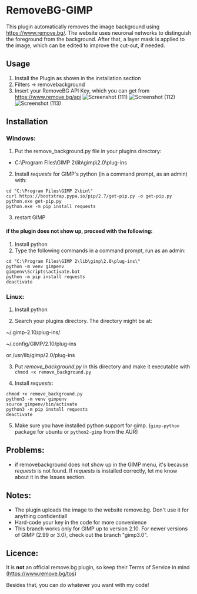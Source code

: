 # RemoveBG-GIMP
This plugin automatically removes the image background using https://www.remove.bg/. The website uses neuronal networks to distinguish the foreground from the background. After that, a layer mask is applied to the image, which can be edited to improve the cut-out, if needed. 


## Usage
1. Install the Plugin as shown in the installation section
2. Filters -> removebackground
3. Insert your RemoveBG API Key, which you can get from https://www.remove.bg/api
![Screenshot (111)](https://user-images.githubusercontent.com/66686353/84802853-773a8080-b001-11ea-9c1a-5da90977a010.png)
![Screenshot (112)](https://user-images.githubusercontent.com/66686353/84803152-e1532580-b001-11ea-9bf5-ff2061c3f061.png)
![Screenshot (113)](https://user-images.githubusercontent.com/66686353/84802857-786bad80-b001-11ea-9bdd-be2c37bbea8d.png)


## Installation
### Windows: 
1. Put the remove_background.py file in your plugins directory:

* C:\Program Files\GIMP 2\lib\gimp\2.0\plug-ins

2. Install _requests_ for GIMP's python (in a command prompt, as an admin) with:

```
cd "C:\Program Files\GIMP 2\bin\"
curl https://bootstrap.pypa.io/pip/2.7/get-pip.py -o get-pip.py
python.exe get-pip.py
python.exe -m pip install requests
```

3. restart GIMP

#### if the plugin does not show up, proceed with the following:
1. Install python
2. Type the following commands in a command prompt, run as an admin:

```
cd "C:\Program Files\GIMP 2\lib\gimp\2.0\plug-ins\" 
python -m venv gimpenv
gimpenv\Scripts\activate.bat
python -m pip install requests
deactivate
 ```
 
### Linux: 
1. Install python

2. Search your plugins directory. The directory might be at:

 ~/.gimp-2.10/plug-ins/

 ~/.config/GIMP/2.10/plug-ins

 or /usr/lib/gimp/2.0/plug-ins  

3. Put _remove_background.py_ in this directory and make it executable with `chmod +x remove_background.py` 

4. Install _requests_:
```
chmod +x remove_background.py
python3 -m venv gimpenv
source gimpenv/bin/activate
python3 -m pip install requests
deactivate
```
5. Make sure you have installed python support for gimp. (`gimp-python` package for ubuntu or `python2-gimp` from the AUR)
 

## Problems:
* if removebackground does not show up in the GIMP menu, it's because _requests_ is not found. 
If _requests_ is installed correctly, let me know about it in the Issues section.

## Notes:
* The plugin uploads the image to the website remove.bg. Don't use it for anything confidential!
* Hard-code your key in the code for more convenience
* This branch works only for GIMP up to version 2.10. For newer versions of GIMP (2.99 or 3.0), check out the branch "gimp3.0".

## Licence:
It is **not** an official remove.bg plugin, so keep their Terms of Service in mind (https://www.remove.bg/tos)

Besides that, you can do whatever you want with my code!
